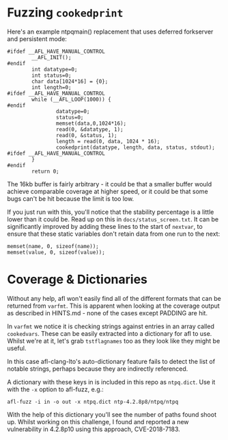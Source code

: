# Fuzzing `cookedprint`

Here's an example ntpqmain() replacement that uses deferred forkserver and persistent mode:

    #ifdef __AFL_HAVE_MANUAL_CONTROL
            __AFL_INIT();
    #endif
            int datatype=0;
            int status=0;
            char data[1024*16] = {0};
            int length=0;
    #ifdef __AFL_HAVE_MANUAL_CONTROL
            while (__AFL_LOOP(1000)) {
    #endif
                    datatype=0;
                    status=0;
                    memset(data,0,1024*16);
                    read(0, &datatype, 1);
                    read(0, &status, 1);
                    length = read(0, data, 1024 * 16);
                    cookedprint(datatype, length, data, status, stdout);
    #ifdef __AFL_HAVE_MANUAL_CONTROL
            }
    #endif
            return 0;

The 16kb buffer is fairly arbitrary - it could be that a smaller buffer would achieve comparable coverage at higher
speed, or it could be that some bugs can't be hit because the limit is too low.

If you just run with this, you'll notice that the stability percentage is a little lower than it could be. Read up on
this in `docs/status_screen.txt`. It can be significantly improved by adding these lines to the start of `nextvar`, to
ensure that these static variables don't retain data from one run to the next:

    memset(name, 0, sizeof(name));
    memset(value, 0, sizeof(value));

# Coverage & Dictionaries

Without any help, afl won't easily find all of the different formats that can be returned from `varfmt`. This is
apparent when looking at the coverage output as described in HINTS.md - none of the cases except PADDING are hit.

In `varfmt` we notice it is checking strings against entries in an array called `cookedvars`. These can be easily
extracted into a dictionary for afl to use. Whilst we're at it, let's grab `tstflagnames` too as they look like they
might be useful.

In this case afl-clang-lto's auto-dictionary feature fails to detect the list of notable strings, perhaps because they
are indirectly referenced.

A dictionary with these keys in is included in this repo as `ntpq.dict`. Use it with the `-x` option to afl-fuzz, e.g.:

    afl-fuzz -i in -o out -x ntpq.dict ntp-4.2.8p8/ntpq/ntpq

With the help of this dictionary you'll see the number of paths found shoot up. Whilst working on this challenge, I
found and reported a new vulnerability in 4.2.8p10 using this approach, CVE-2018-7183.
